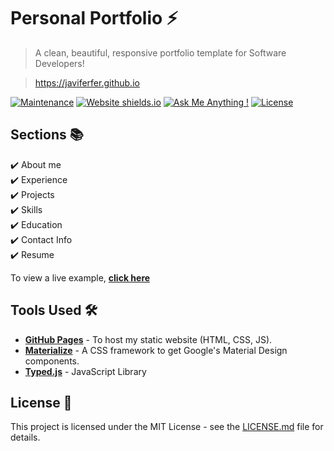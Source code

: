 # Personal Portfolio ⚡️ 
> A clean, beautiful, responsive portfolio template for Software Developers!

> https://javiferfer.github.io

[![Maintenance](https://img.shields.io/badge/maintained-yes-green.svg)](https://github.com/javiferfer/javiferfer.github.io/commits/master)
[![Website shields.io](https://img.shields.io/badge/website-up-yellow)](http://javiferfer.github.io/)
[![Ask Me Anything !](https://img.shields.io/badge/ask%20me-linkedin-1abc9c.svg)](https://www.linkedin.com/in/javier-fern%C3%A1ndez-fern%C3%A1ndez-b91684b6/)
[![License](http://img.shields.io/:license-mit-blue.svg?style=flat-square)](http://badges.mit-license.org)

## Sections 📚
✔️ About me\
✔️ Experience\
✔️ Projects \
✔️ Skills \
✔️ Education\
✔️ Contact Info\
✔️ Resume

To view a live example, **[click here](https://javiferfer.github.io/)**

## Tools Used 🛠️
* [<b>GitHub Pages</b>](https://create-react-app.dev/docs/deployment/#github-pages) - To host my static website (HTML, CSS, JS).
* [<b>Materialize</b>](https://materializecss.com/) - A CSS framework to get Google's Material Design components.
* [<b>Typed.js</b>](https://mattboldt.com/demos/typed-js/) - JavaScript Library

## License 📄
This project is licensed under the MIT License - see the [LICENSE.md](./LICENSE) file for details.
